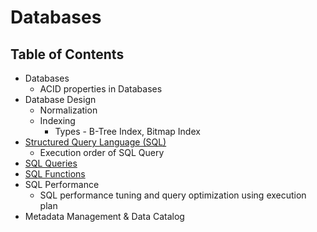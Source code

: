 # Databases

## Table of Contents

* Databases
	* ACID properties in Databases
* Database Design
	* Normalization
	* Indexing
		* Types - B-Tree Index, Bitmap Index
* [Structured Query Language (SQL)](Sql_intro.md)
	* Execution order of SQL Query
* [SQL Queries](SQL_queries.md)
* [SQL Functions](SQL_functions.md)
* SQL Performance
	* SQL performance tuning and query optimization using execution plan 
* Metadata Management & Data Catalog